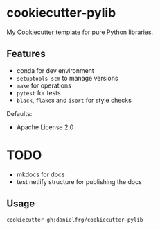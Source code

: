 # cookiecutter-pylib

My [Cookiecutter](https://github.com/audreyr/cookiecutter) template for pure Python libraries.

## Features

- conda for dev environment
- `setuptools-scm` to manage versions
- `make` for operations
- `pytest` for tests
- `black`, `flake8` and `isort` for style checks

Defaults:

- Apache License 2.0

# TODO

- mkdocs for docs
- test netlify structure for publishing the docs

## Usage

```
cookiecutter gh:danielfrg/cookiecutter-pylib
```
